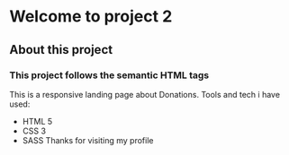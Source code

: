 # Welcome to project 2
## About this project
### This project follows the semantic HTML tags 
This is a responsive landing page about Donations. Tools and tech i have used: 

- HTML 5
- CSS 3
- SASS
Thanks for visiting my profile
